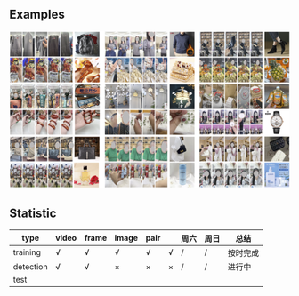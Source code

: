 


## Examples
![image](/_images/lpr4m_example.png "LPR4M <video, image> pairs")

## Statistic
type|video|frame|image|pair||周六|周日|总结|
|---|---|---|---|---|---|---|---|---|
|training|√|√|√|√|√|/|/|按时完成|
|detection|√|√|×|×|×|/|/|进行中|
|test|||||||
